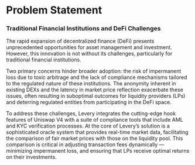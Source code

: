 # Problem Statement

### Traditional Financial Institutions and DeFi Challenges

The rapid expansion of decentralized finance (DeFi) presents unprecedented opportunities for asset management and investment. However, this innovation is not without its challenges, particularly for traditional financial institutions.&#x20;

Two primary concerns hinder broader adoption: the risk of impermanent loss due to toxic arbitrage and the lack of compliance mechanisms tailored to the regulated nature of these institutions. The anonymity inherent in existing DEXs and the latency in market price reflection exacerbate these issues, often resulting in suboptimal outcomes for liquidity providers (LPs) and deterring regulated entities from participating in the DeFi space.

To address these challenges, Levery integrates the cutting-edge hook features of Uniswap V4 with a suite of compliance tools that include AML and KYC verification processes. At the core of Levery’s solution is a sophisticated oracle system that provides real-time market data, facilitating the comparison of fair market prices with those on the liquidity pool. This comparison is critical in adjusting transaction fees dynamically — minimizing impermanent loss, and ensuring that LPs receive optimal returns on their investments.

